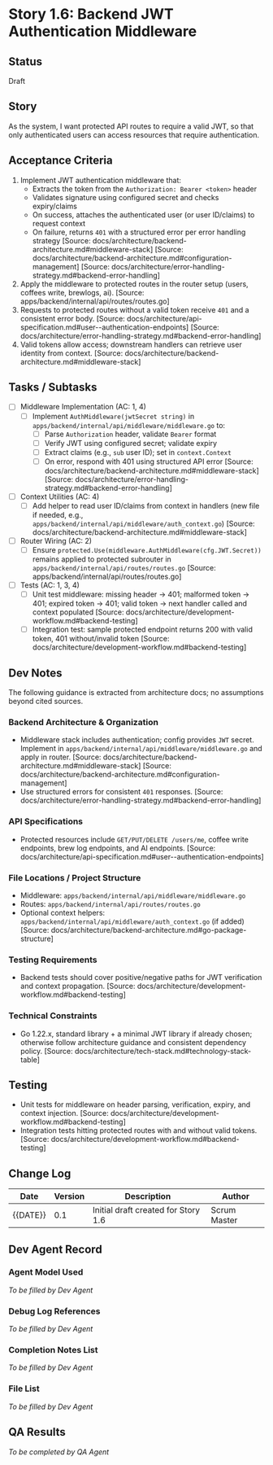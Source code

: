 # Story 1.6: Backend JWT Authentication Middleware

## Status
Draft

## Story
As the system, I want protected API routes to require a valid JWT, so that only authenticated users can access resources that require authentication.

## Acceptance Criteria
1. Implement JWT authentication middleware that:
   - Extracts the token from the `Authorization: Bearer <token>` header
   - Validates signature using configured secret and checks expiry/claims
   - On success, attaches the authenticated user (or user ID/claims) to request context
   - On failure, returns `401` with a structured error per error handling strategy
   [Source: docs/architecture/backend-architecture.md#middleware-stack] [Source: docs/architecture/backend-architecture.md#configuration-management] [Source: docs/architecture/error-handling-strategy.md#backend-error-handling]
2. Apply the middleware to protected routes in the router setup (users, coffees write, brewlogs, ai). [Source: apps/backend/internal/api/routes/routes.go]
3. Requests to protected routes without a valid token receive `401` and a consistent error body. [Source: docs/architecture/api-specification.md#user--authentication-endpoints] [Source: docs/architecture/error-handling-strategy.md#backend-error-handling]
4. Valid tokens allow access; downstream handlers can retrieve user identity from context. [Source: docs/architecture/backend-architecture.md#middleware-stack]

## Tasks / Subtasks
- [ ] Middleware Implementation (AC: 1, 4)
  - [ ] Implement `AuthMiddleware(jwtSecret string)` in `apps/backend/internal/api/middleware/middleware.go` to:
    - [ ] Parse `Authorization` header, validate `Bearer` format
    - [ ] Verify JWT using configured secret; validate expiry
    - [ ] Extract claims (e.g., `sub` user ID); set in `context.Context`
    - [ ] On error, respond with 401 using structured API error
    [Source: docs/architecture/backend-architecture.md#middleware-stack] [Source: docs/architecture/error-handling-strategy.md#backend-error-handling]
- [ ] Context Utilities (AC: 4)
  - [ ] Add helper to read user ID/claims from context in handlers (new file if needed, e.g., `apps/backend/internal/api/middleware/auth_context.go`) [Source: docs/architecture/backend-architecture.md#middleware-stack]
- [ ] Router Wiring (AC: 2)
  - [ ] Ensure `protected.Use(middleware.AuthMiddleware(cfg.JWT.Secret))` remains applied to protected subrouter in `apps/backend/internal/api/routes/routes.go` [Source: apps/backend/internal/api/routes/routes.go]
- [ ] Tests (AC: 1, 3, 4)
  - [ ] Unit test middleware: missing header → 401; malformed token → 401; expired token → 401; valid token → next handler called and context populated [Source: docs/architecture/development-workflow.md#backend-testing]
  - [ ] Integration test: sample protected endpoint returns 200 with valid token, 401 without/invalid token [Source: docs/architecture/development-workflow.md#backend-testing]

## Dev Notes
The following guidance is extracted from architecture docs; no assumptions beyond cited sources.

### Backend Architecture & Organization
- Middleware stack includes authentication; config provides `JWT` secret. Implement in `apps/backend/internal/api/middleware/middleware.go` and apply in router. [Source: docs/architecture/backend-architecture.md#middleware-stack] [Source: docs/architecture/backend-architecture.md#configuration-management]
- Use structured errors for consistent `401` responses. [Source: docs/architecture/error-handling-strategy.md#backend-error-handling]

### API Specifications
- Protected resources include `GET/PUT/DELETE /users/me`, coffee write endpoints, brew log endpoints, and AI endpoints. [Source: docs/architecture/api-specification.md#user--authentication-endpoints]

### File Locations / Project Structure
- Middleware: `apps/backend/internal/api/middleware/middleware.go`
- Routes: `apps/backend/internal/api/routes/routes.go`
- Optional context helpers: `apps/backend/internal/api/middleware/auth_context.go` (if added)
[Source: docs/architecture/backend-architecture.md#go-package-structure]

### Testing Requirements
- Backend tests should cover positive/negative paths for JWT verification and context propagation. [Source: docs/architecture/development-workflow.md#backend-testing]

### Technical Constraints
- Go 1.22.x, standard library + a minimal JWT library if already chosen; otherwise follow architecture guidance and consistent dependency policy. [Source: docs/architecture/tech-stack.md#technology-stack-table]

## Testing
- Unit tests for middleware on header parsing, verification, expiry, and context injection. [Source: docs/architecture/development-workflow.md#backend-testing]
- Integration tests hitting protected routes with and without valid tokens. [Source: docs/architecture/development-workflow.md#backend-testing]

## Change Log
| Date | Version | Description | Author |
| ---- | ------- | ----------- | ------ |
| {{DATE}} | 0.1 | Initial draft created for Story 1.6 | Scrum Master |

## Dev Agent Record
### Agent Model Used
_To be filled by Dev Agent_

### Debug Log References
_To be filled by Dev Agent_

### Completion Notes List
_To be filled by Dev Agent_

### File List
_To be filled by Dev Agent_

## QA Results
_To be completed by QA Agent_
